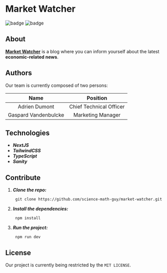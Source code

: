# Market Watcher

![badge](https://forthebadge.com/images/badges/for-robots.svg) ![badge](https://forthebadge.com/images/badges/powered-by-electricity.svg)

## About

[**Market Watcher**](https://www.market-watcher.tech/) is a blog where you can inform yourself about the latest **economic-related news**.

## Authors

Our team is currently composed of two persons:

| **Name**  | **Position** | 
| :---:        |     :---:      | 
| Adrien Dumont  |   Chief Technical Officer
| Gaspard Vandenbulcke  |  Marketing Manager

## Technologies

- ***NextJS***
- ***TailwindCSS***
- ***TypeScript***
- ***Sanity***

## Contribute

1. ***Clone the repo:***

        git clone https://github.com/science-math-guy/market-watcher.git
    
2. ***Install the dependencies:***

        npm install
   
3. ***Run the project:***

        npm run dev
    

## License

Our project is currently being restricted by the ```MIT LICENSE```.

